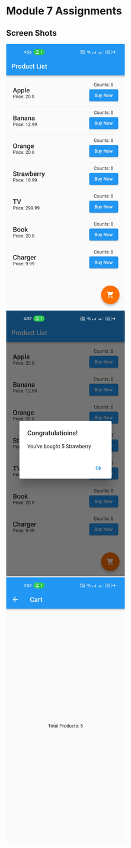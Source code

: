 # Module 7 Assignments

## Screen Shots
<img src="screenshots/screen1.jpg" width="320">&nbsp;&nbsp;&nbsp;&nbsp;
<img src="screenshots/screen2.jpg" width="320">&nbsp;&nbsp;&nbsp;&nbsp;
<img src="screenshots/screen3.jpg" width="320">&nbsp;&nbsp;&nbsp;&nbsp;